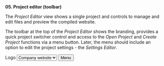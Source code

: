 <div>
  <strong>05. Project editor (toolbar)</strong>
</div>

The *Project Editor* view shows a single project and controls to manage and edit files and preview the compiled website.

The toolbar at the top of the *Project Editor* shows the branding, provides a quick project switcher control and access to the *Open Project* and *Create Project* functions via a menu button. Later, the menu should include an option to edit the project settings - the *Settings Editor*.

<div class="wireframe flex space-between padded sml rhythm">
  <span>Logo</span>
  <select>
  <option>Company website</span>
  <option>Personal portfolio</span>
  <option>My blog project</span>
  </select>
  <button>Menu</button>
</div>


